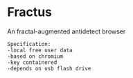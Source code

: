# Fractus
An fractal-augmented antidetect browser

	Specification:
	-local free user data
	-based on chromium
	-key containered
	-depends on usb flash drive
